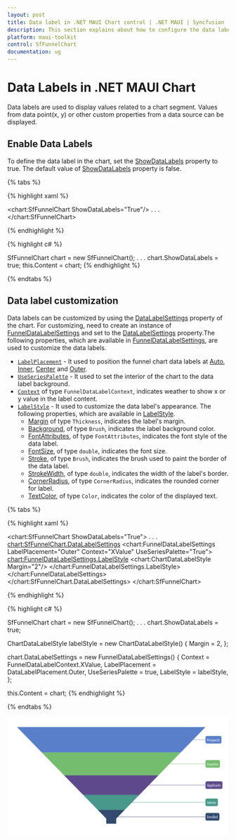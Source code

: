 ```yaml
---
layout: post
title: Data label in .NET MAUI Chart control | .NET MAUI | Syncfusion
description: This section explains about how to configure the data labels and its features in .NET MAUI Chart (SfFunnelChart).
platform: maui-toolkit
control: SfFunnelChart
documentation: ug
---
```


# Data Labels in .NET MAUI Chart

Data labels are used to display values related to a chart segment. Values from data point(x, y) or other custom properties from a data source can be displayed. 

## Enable Data Labels 

To define the data label in the chart, set the [ShowDataLabels](https://help.syncfusion.com/cr/maui-toolkit/Syncfusion.Maui.Toolkit.Charts.SfFunnelChart.html#Syncfusion_Maui_Toolkit_Charts_SfFunnelChart_ShowDataLabels) property to true. The default value of [ShowDataLabels](https://help.syncfusion.com/cr/maui-toolkit/Syncfusion.Maui.Toolkit.Charts.SfFunnelChart.html#Syncfusion_Maui_Toolkit_Charts_SfFunnelChart_ShowDataLabels) property is false. 

{% tabs %}

{% highlight xaml %}

<chart:SfFunnelChart ShowDataLabels="True"/>
. . .
</chart:SfFunnelChart>

{% endhighlight %}

{% highlight c# %}

SfFunnelChart chart = new SfFunnelChart();
. . .
chart.ShowDataLabels = true;
this.Content = chart;
{% endhighlight %}

{% endtabs %} 

## Data label customization

 Data labels can be customized by using the [DataLabelSettings](https://help.syncfusion.com/cr/maui-toolkit/Syncfusion.Maui.Toolkit.Charts.SfFunnelChart.html#Syncfusion_Maui_Toolkit_Charts_SfFunnelChart_DataLabelSettings) property of the chart. For customizing, need to create an instance of [FunnelDataLabelSettings](https://help.syncfusion.com/cr/maui-toolkit/Syncfusion.Maui.Toolkit.Charts.FunnelDataLabelSettings.html) and set to the [DataLabelSettings](https://help.syncfusion.com/cr/maui-toolkit/Syncfusion.Maui.Toolkit.Charts.SfFunnelChart.html#Syncfusion_Maui_Toolkit_Charts_SfFunnelChart_DataLabelSettings) property.The following properties, which are available in [FunnelDataLabelSettings](https://help.syncfusion.com/cr/maui-toolkit/Syncfusion.Maui.Toolkit.Charts.FunnelDataLabelSettings.html), are used to customize the data labels. 

 * [`LabelPlacement`](https://help.syncfusion.com/cr/maui-toolkit/Syncfusion.Maui.Toolkit.Charts.ChartDataLabelSettings.html#Syncfusion_Maui_Toolkit_Charts_ChartDataLabelSettings_LabelPlacement) - It used to position the funnel chart data labels at [Auto](https://help.syncfusion.com/cr/maui-toolkit/Syncfusion.Maui.Toolkit.Charts.DataLabelPlacement.html#Syncfusion_Maui_Toolkit_Charts_DataLabelPlacement_Auto), [Inner](https://help.syncfusion.com/cr/maui-toolkit/Syncfusion.Maui.Toolkit.Charts.DataLabelPlacement.html#Syncfusion_Maui_Toolkit_Charts_DataLabelPlacement_Inner), [Center](https://help.syncfusion.com/cr/maui-toolkit/Syncfusion.Maui.Toolkit.Charts.DataLabelPlacement.html#Syncfusion_Maui_Toolkit_Charts_DataLabelPlacement_Center) and [Outer](https://help.syncfusion.com/cr/maui-toolkit/Syncfusion.Maui.Toolkit.Charts.DataLabelPlacement.html#Syncfusion_Maui_Toolkit_Charts_DataLabelPlacement_Outer).
 * [`UseSeriesPalette`](https://help.syncfusion.com/cr/maui-toolkit/Syncfusion.Maui.Toolkit.Charts.ChartDataLabelSettings.html#Syncfusion_Maui_Toolkit_Charts_ChartDataLabelSettings_UseSeriesPalette) - It used to set the interior of the chart to the data label background.
 * [`Context`]() of type `FunnelDataLabelContext`, indicates weather to show x or y value in the label content.
 * [`LabelStyle`](https://help.syncfusion.com/cr/maui-toolkit/Syncfusion.Maui.Toolkit.Charts.ChartDataLabelSettings.html#Syncfusion_Maui_Toolkit_Charts_ChartDataLabelSettings_LabelStyle) - It used to customize the data label's appearance. The following properties, which are available in [LabelStyle]().
    * [Margin](https://help.syncfusion.com/cr/maui-toolkit/Syncfusion.Maui.Toolkit.Charts.ChartLabelStyle.html#Syncfusion_Maui_Toolkit_Charts_ChartLabelStyle_Margin) of type `Thickness`, indicates the label's margin.
    * [Background](https://help.syncfusion.com/cr/maui-toolkit/Syncfusion.Maui.Toolkit.Charts.ChartLabelStyle.html#Syncfusion_Maui_Toolkit_Charts_ChartLabelStyle_Background), of type `Brush`, indicates the label background color.
    * [FontAttributes](https://help.syncfusion.com/cr/maui-toolkit/Syncfusion.Maui.Toolkit.Charts.ChartLabelStyle.html#Syncfusion_Maui_Toolkit_Charts_ChartLabelStyle_FontAttributes), of type `FontAttributes`, indicates the font style of the data label.
    * [FontSize](https://help.syncfusion.com/cr/maui-toolkit/Syncfusion.Maui.Toolkit.Charts.ChartLabelStyle.html#Syncfusion_Maui_Toolkit_Charts_ChartLabelStyle_FontSize), of type `double`, indicates the font size.
    * [Stroke](https://help.syncfusion.com/cr/maui-toolkit/Syncfusion.Maui.Toolkit.Charts.ChartLabelStyle.html#Syncfusion_Maui_Toolkit_Charts_ChartLabelStyle_Stroke), of type `Brush`, indicates the brush used to paint the border of the data label.
    * [StrokeWidth](https://help.syncfusion.com/cr/maui-toolkit/Syncfusion.Maui.Toolkit.Charts.ChartLabelStyle.html#Syncfusion_Maui_Toolkit_Charts_ChartLabelStyle_StrokeWidth), of type `double`, indicates the width of the label's border.
    * [CornerRadius](https://help.syncfusion.com/cr/maui-toolkit/Syncfusion.Maui.Toolkit.Charts.ChartLabelStyle.html#Syncfusion_Maui_Toolkit_Charts_ChartLabelStyle_CornerRadius), of type `CornerRadius`, indicates the rounded corner for label.
    * [TextColor](https://help.syncfusion.com/cr/maui-toolkit/Syncfusion.Maui.Toolkit.Charts.ChartLabelStyle.html#Syncfusion_Maui_Toolkit_Charts_ChartLabelStyle_TextColor), of type `Color`, indicates the color of the displayed text.

{% tabs %}

{% highlight xaml %}

<chart:SfFunnelChart ShowDataLabels="True">
    . . .
    <chart:SfFunnelChart.DataLabelSettings>
        <chart:FunnelDataLabelSettings LabelPlacement="Outer" 
                                       Context="XValue" 
                                       UseSeriesPalette="True">
            <chart:FunnelDataLabelSettings.LabelStyle>
                <chart:ChartDataLabelStyle Margin="2"/>
            </chart:FunnelDataLabelSettings.LabelStyle>
        </chart:FunnelDataLabelSettings>
    </chart:SfFunnelChart.DataLabelSettings>
</chart:SfFunnelChart>

{% endhighlight %}

{% highlight c# %}

SfFunnelChart chart = new SfFunnelChart();
. . .
chart.ShowDataLabels = true;

ChartDataLabelStyle labelStyle = new ChartDataLabelStyle()
{
    Margin = 2,
};

chart.DataLabelSettings = new FunnelDataLabelSettings()
{
    Context = FunnelDataLabelContext.XValue,
    LabelPlacement = DataLabelPlacement.Outer,
    UseSeriesPalette = true,
    LabelStyle = labelStyle,
};

this.Content = chart;
{% endhighlight %}

{% endtabs %} 

![Data label for .NET MAUI Funnel chart](DataLabel_images/MAUI_data_label.png)